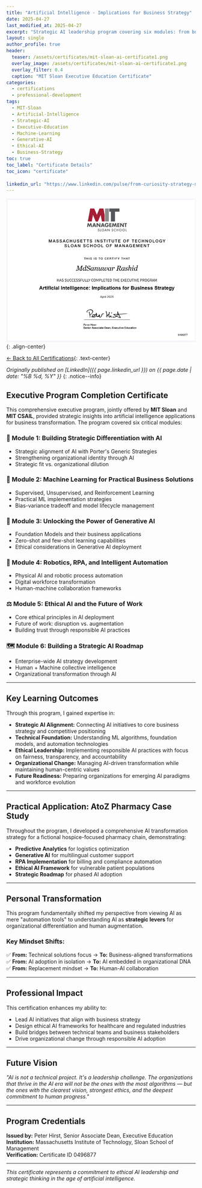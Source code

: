 ```yaml
---
title: "Artificial Intelligence - Implications for Business Strategy"
date: 2025-04-27
last_modified_at: 2025-04-27
excerpt: "Strategic AI leadership program covering six modules: from business differentiation to ethical implementation. A comprehensive journey through ML, Generative AI, robotics, ethics, and strategic roadmapping for organizational transformation."
layout: single
author_profile: true
header:
  teaser: /assets/certificates/mit-sloan-ai-certificate1.png
  overlay_image: /assets/certificates/mit-sloan-ai-certificate1.png
  overlay_filter: 0.4
  caption: "MIT Sloan Executive Education Certificate"
categories:
  - certifications
  - professional-development
tags:
  - MIT-Sloan
  - Artificial-Intelligence
  - Strategic-AI
  - Executive-Education
  - Machine-Learning
  - Generative-AI
  - Ethical-AI
  - Business-Strategy
toc: true
toc_label: "Certificate Details"
toc_icon: "certificate"

linkedin_url: "https://www.linkedin.com/pulse/from-curiosity-strategy-my-strategic-evolution-through-sanuwar-rashid-ezdse/?trackingId=za6aoxg3m7TsdwdDvhuwpg%3D%3D"
---
```


![MIT Sloan AI Certificate](/assets/certificates/mit-sloan-ai-certificate.png)
{: .align-center}


[← Back to All Certifications](/certifications/){: .text-center}

*Originally published on [LinkedIn]({{ page.linkedin_url }}) on {{ page.date | date: "%B %d, %Y" }}*
{: .notice--info}

## Executive Program Completion Certificate

This comprehensive executive program, jointly offered by **MIT Sloan** and **MIT CSAIL**, provided strategic insights into artificial intelligence applications for business transformation. The program covered six critical modules:

### 🎯 Module 1: Building Strategic Differentiation with AI
- Strategic alignment of AI with Porter's Generic Strategies  
- Strengthening organizational identity through AI  
- Strategic fit vs. organizational dilution  

### 🤖 Module 2: Machine Learning for Practical Business Solutions
- Supervised, Unsupervised, and Reinforcement Learning  
- Practical ML implementation strategies  
- Bias-variance tradeoff and model lifecycle management  

### 🚀 Module 3: Unlocking the Power of Generative AI
- Foundation Models and their business applications  
- Zero-shot and few-shot learning capabilities  
- Ethical considerations in Generative AI deployment  

### 🤖 Module 4: Robotics, RPA, and Intelligent Automation
- Physical AI and robotic process automation  
- Digital workforce transformation  
- Human-machine collaboration frameworks  

### ⚖️ Module 5: Ethical AI and the Future of Work
- Core ethical principles in AI deployment  
- Future of work: disruption vs. augmentation  
- Building trust through responsible AI practices  

### 🗺️ Module 6: Building a Strategic AI Roadmap
- Enterprise-wide AI strategy development  
- Human + Machine collective intelligence  
- Organizational transformation through AI  

---

## Key Learning Outcomes

Through this program, I gained expertise in:

- **Strategic AI Alignment:** Connecting AI initiatives to core business strategy and competitive positioning  
- **Technical Foundation:** Understanding ML algorithms, foundation models, and automation technologies  
- **Ethical Leadership:** Implementing responsible AI practices with focus on fairness, transparency, and accountability  
- **Organizational Change:** Managing AI-driven transformation while maintaining human-centric values  
- **Future Readiness:** Preparing organizations for emerging AI paradigms and workforce evolution  

---

## Practical Application: AtoZ Pharmacy Case Study

Throughout the program, I developed a comprehensive AI transformation strategy for a fictional hospice-focused pharmacy chain, demonstrating:

- **Predictive Analytics** for logistics optimization  
- **Generative AI** for multilingual customer support  
- **RPA Implementation** for billing and compliance automation  
- **Ethical AI Framework** for vulnerable patient populations  
- **Strategic Roadmap** for phased AI adoption  

---

## Personal Transformation

This program fundamentally shifted my perspective from viewing AI as mere "automation tools" to understanding AI as **strategic levers** for organizational differentiation and human augmentation.

### Key Mindset Shifts:
✅ **From:** Technical solutions focus → **To:** Business-aligned transformations  
✅ **From:** AI adoption in isolation → **To:** AI embedded in organizational DNA  
✅ **From:** Replacement mindset → **To:** Human-AI collaboration  

---

## Professional Impact

This certification enhances my ability to:

- Lead AI initiatives that align with business strategy  
- Design ethical AI frameworks for healthcare and regulated industries  
- Build bridges between technical teams and business stakeholders  
- Drive organizational change through responsible AI adoption  

---

## Future Vision

*"AI is not a technical project. It's a leadership challenge. The organizations that thrive in the AI era will not be the ones with the most algorithms — but the ones with the clearest vision, strongest ethics, and the deepest commitment to human progress."*

***


## Program Credentials

**Issued by:** Peter Hirst, Senior Associate Dean, Executive Education  
**Institution:** Massachusetts Institute of Technology, Sloan School of Management  
**Verification:** Certificate ID 0496877

---

*This certificate represents a commitment to ethical AI leadership and strategic thinking in the age of artificial intelligence.*
